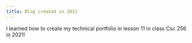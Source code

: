 ```yaml
---
title: Blog created in 2021
---
```


I learned how to create my technical portfolio in lesson 11 in class Csc 256  in
2021!
